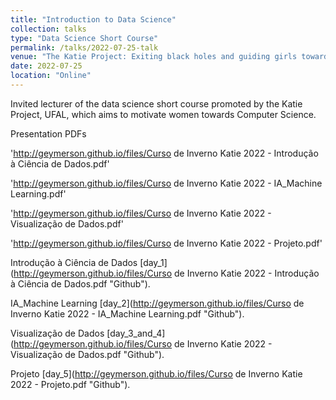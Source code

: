 ```yaml
---
title: "Introduction to Data Science"
collection: talks
type: "Data Science Short Course"
permalink: /talks/2022-07-25-talk
venue: "The Katie Project: Exiting black holes and guiding girls towards Computer Science!"
date: 2022-07-25
location: "Online"
---
```


Invited lecturer of the data science short course promoted by the Katie Project, UFAL, which aims to motivate women towards Computer Science.

Presentation PDFs

'http://geymerson.github.io/files/Curso de Inverno Katie 2022 - Introdução à Ciência de Dados.pdf'

'http://geymerson.github.io/files/Curso de Inverno Katie 2022 - IA_Machine Learning.pdf'

'http://geymerson.github.io/files/Curso de Inverno Katie 2022 - Visualização de Dados.pdf'

'http://geymerson.github.io/files/Curso de Inverno Katie 2022 - Projeto.pdf'

Introdução à Ciência de Dados [day_1](http://geymerson.github.io/files/Curso de Inverno Katie 2022 - Introdução à Ciência de Dados.pdf "Github").

IA_Machine Learning [day_2](http://geymerson.github.io/files/Curso de Inverno Katie 2022 - IA_Machine Learning.pdf "Github").

Visualização de Dados [day_3_and_4](http://geymerson.github.io/files/Curso de Inverno Katie 2022 - Visualização de Dados.pdf "Github").

Projeto [day_5](http://geymerson.github.io/files/Curso de Inverno Katie 2022 - Projeto.pdf "Github").